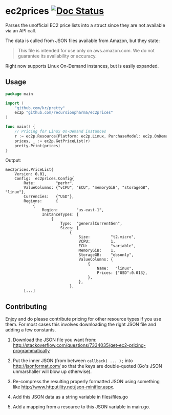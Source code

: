 # ec2prices [![Doc Status](https://godoc.org/github.com/recursionpharma/ec2prices?status.png)](https://godoc.org/github.com/recursionpharma/ec2prices)
Parses the unofficial EC2 price lists into a struct since they are not available via an API call.

The data is culled from JSON files available from Amazon, but they state:
> This file is intended for use only on aws.amazon.com. We do not guarantee its availability or accuracy.

Right now supports Linux On-Demand instances, but is easily expanded.

## Usage

```go
package main

import (
	"github.com/kr/pretty"
	ec2p "github.com/recursionpharma/ec2prices"
)

func main() {
	// Pricing for Linux On-Demand instances
	r := ec2p.Resource{Platform: ec2p.Linux, PurchaseModel: ec2p.OnDemand}
	prices, _ := ec2p.GetPriceList(r)
	pretty.Print(prices)
}
```

Output:

```
&ec2prices.PriceList{
    Version: 0.01,
    Config:  ec2prices.Config{
        Rate:         "perhr",
        ValueColumns: {"vCPU", "ECU", "memoryGiB", "storageGB", "linux"},
        Currencies:   {"USD"},
        Regions:      {
            {
                Region:        "us-east-1",
                InstanceTypes: {
                    {
                        Type:  "generalCurrentGen",
                        Sizes: {
                            {
                                Size:         "t2.micro",
                                VCPU:         1,
                                ECU:          "variable",
                                MemoryGiB:    1,
                                StorageGB:    "ebsonly",
                                ValueColumns: {
                                    {
                                        Name:   "linux",
                                        Prices: {"USD":0.013},
                                    },
                                },
                            },
        [...]

```

## Contributing

Enjoy and do please contribute pricing for other resource types if you use
them. For most cases this involves downloading the right JSON file and adding
a few constants.

1. Download the JSON file you want from: http://stackoverflow.com/questions/7334035/get-ec2-pricing-programmatically

2. Put the inner JSON (from between `callback( ... );` into http://jsonformat.com/ so that the keys are double-quoted (Go's JSON unmarshaller will blow up otherwise).

3. Re-compress the resulting properly formatted JSON using something like
   http://www.httputility.net/json-minifier.aspx.

4. Add this JSON data as a string variable in files/files.go

5. Add a mapping from a resource to this JSON variable in main.go.
